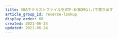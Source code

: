 ```yaml
---
title: VBAでテキストファイルをUTF-8(BOMなし)で書き出す
article_group_id: reverse-lookup
display_order: 60
created: 2021-06-24
updated: 2021-06-24
---
```

